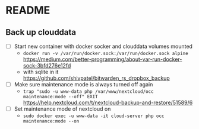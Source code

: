 # README

## Back up clouddata

- [ ] Start new container with docker socker and clouddata volumes mounted
    - `docker run -v /var/run/docker.sock:/var/run/docker.sock alpine` https://medium.com/better-programming/about-var-run-docker-sock-3bfd276e12fd
    - with sqlite in it https://github.com/shivpatel/bitwarden_rs_dropbox_backup
- [ ] Make sure maintenance mode is always turned off again
    - `trap "sudo -u www-data php /var/www/nextcloud/occ maintenance:mode --off" EXIT` https://help.nextcloud.com/t/nextcloud-backup-and-restore/51589/6
- [ ] Set maintenance mode of nextcloud on
    - `sudo docker exec -u www-data -it cloud-server php occ maintenance:mode --on`
